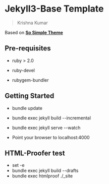 # Jekyll3-Base Template
> Krishna Kumar

Based on [**So Simple Theme**](http://mmistakes.github.io/minimal-mistakes/)

## Pre-requisites

* ruby > 2.0

* ruby-devel

* rubygem-bundler

## Getting Started

* bundle update

* bundle exec jekyll build --incremental

* bundle exec jekyll serve --watch

* Point your browser to localhost:4000

## HTML-Proofer test
  - set -e
  - bundle exec jekyll build --drafts
  - bundle exec htmlproof ./_site
